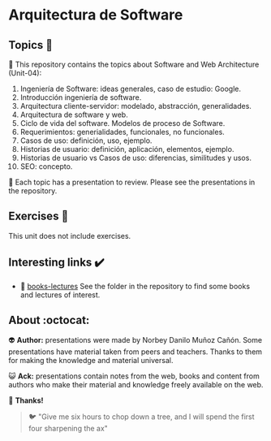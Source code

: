# Arquitectura de Software

## Topics :memo:

:open_file_folder: This repository contains the topics about Software and Web Architecture (Unit-04):

1. Ingeniería de Software: ideas generales, caso de estudio: Google.
2. Introducción ingeniería de software.
3. Arquitectura cliente-servidor: modelado, abstracción, generalidades.
4. Arquitectura de software y web.
5. Ciclo de vida del software. Modelos de proceso de Software.
6. Requerimientos: generialidades, funcionales, no funcionales.
7. Casos de uso: definición, uso, ejemplo.
8. Historias de usuario: definición, aplicación, elementos, ejemplo.
9. Historias de usuario vs Casos de uso: diferencias, similitudes y usos.
10. SEO: concepto.

:paperclip: Each topic has a presentation to review. Please see the presentations in the repository.

## Exercises :notebook:

This unit does not include exercises.

## Interesting links :heavy_check_mark:

- :link: [books-lectures](https://github.com/norbeydanilo/arquitectura-software-web/tree/main/books-lectures) See the folder in the repository to find some books and lectures of interest.

## About :octocat:

:alien: **Author:** presentations were made by Norbey Danilo Muñoz Cañón. Some presentations have material taken from peers and teachers. Thanks to them for making the knowledge and material universal.

:smiley_cat: **Ack:** presentations contain notes from the web, books and content from authors who make their material and knowledge freely available on the web.

:blue_book: **Thanks!**

> :bird: "Give me six hours to chop down a tree, and I will spend the first four sharpening the ax"